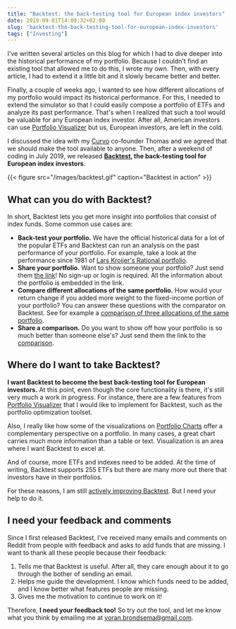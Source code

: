 ```yaml
---
title: "Backtest: the back-testing tool for European index investors"
date: 2019-09-01T14:09:32+02:00
slug: 'backtest-the-back-testing-tool-for-european-index-investors'
tags: ["Investing"]
---
```


I've written several articles on this blog for which I had to dive deeper into
the historical performance of my portfolio. Because I couldn't find an existing
tool that allowed me to do this, I wrote my own. Then, with every article, I
had to extend it a little bit and it slowly became better and better.

Finally, a couple of weeks ago, I wanted to see how different allocations of my
portfolio would impact its historical performance. For this, I needed to extend
the simulator so that I could easily compose a portfolio of ETFs and analyze
its past performance. That's when I realized that such a tool would be valuable
for any European index investor. After all, American investors can use
[Portfolio Visualizer](https://www.portfoliovisualizer.com/) but us, European
investors, are left in the cold.

I discussed the idea with my [Curvo](https://curvo.eu) co-founder Thomas and we
agreed that we should make the tool available to anyone. Then, after a weekend
of coding in July 2019, we released **[Backtest](https://backtest.curvo.eu/),
the back-testing tool for European index investors**.

{{< figure src="/images/backtest.gif" caption="Backtest in action" >}}

## What can you do with Backtest?
In short, Backtest lets you get more insight into portfolios that consist of
index funds. Some common use cases are:

* **Back-test your portfolio.** We have the official historical data for a lot of the popular ETFs and Backtest can run an analysis on the past performance of your portfolio. For example, take a look at the performance since 1981 of [Lars Kroijer's Rational portfolio](https://backtest.curvo.eu/portfolio/NoIgMghgTgzgBAaSgewJYCsCmUDk8BKEALqsgHYQA2cACslEQGbKWlwAUAssgCbbGYAlCAA0wUGACqARgDsADmkBWACzS5ATlEAGAHRKAumPCTtAZgWLFZ6Tv0GHQA).
* **Share your portfolio.** Want to show someone your portfolio? Just send them [the link](https://backtest.curvo.eu/portfolio/NoIgmg9gTghgdgcgM4AIAK0AuAzCAbASwhABphQAZAVQEYAWAZgHYAGGgDnYfdJYDoWATgC6ZEAEkAoixYAhAGJ0ASvIASDGrz71RoKTNl0KAVjCCuWuiLHUWzThxoatHXROlyAKgCklAWTQGYxdhUKA)! No sign-up or login is required. All the information about the portfolio is embedded in the link.
* **Compare different allocations of the same portfolio.** How would your return change if you added more weight to the fixed-income portion of your portfolio? You can answer these questions with the comparator on Backtest. See for example a [comparison of three allocations of the same portfolio](https://backtest.curvo.eu/compare?portfolios=NoIgMghgTgzgBAaSgewJYCsCmUDk8BKEALqsgHYQA2cACslEQGbKWlwAUAggObdSYwYqAG6YAlCAA0wUGACqARgDsADgUBWACwLlATikAGAHQqAutPByDAZlVq11hYaMAmU%2B6A%2CNoIgMghgTgzgBAaSgewJYCsCmUDk8BKEALqsgHYQA2cACslEQGbKWlwAUAwuTNgG7FUfTAEoQAGmCgwAVQCMAdgAccgKwAWOYoCcEgAwA6AEwBdSeBl6AzMpUqrc-QaUnXQA%2CNoIgMghgTgzgBAaSgewJYCsCmUDk8BKEALqsgHYQA2cACslEQGbKWlwAUAssgCbbGYAlCAA0wUGACqARgDsADmkBWACzS5ATlEAGAHRKAumPCTtAZgWLFZ6Tv0GHQA).
* **Share a comparison.** Do you want to show off how your portfolio is so much better than someone else's? Just send them the link to the [comparison](https://backtest.curvo.eu/compare?portfolios=NoIgmg9gTghgdgcgM4AIAK0AuAzCAbASwhABphQAZAVQEYAWAZgHYAGGgDnYfdJYDoWATgC6ZEAEkAoixYAhAGJ0ASvIASDGrz71RoKTNl0KAVjCCuWuiLHUWzThxoatHXROlyAKgCklAWTQGYxdhUKA%2CNoIgMghgTgzgBAaSgewJYCsCmUDk8BKEALqsgHYQA2cACslEQGbKWlwAUAggObdSYwYqAG6YAlCAA0wUGACqARgDsADgUBWACwLlATikAGAHQqAutPByDAZlVq11hYaMAmU%2B6A).

## Where do I want to take Backtest?
**I want Backtest to become the best back-testing tool for European investors.**
At this point, even though the core functionality is there, it's still very much a
work in progress. For instance, there are a few features from [Portfolio Visualizer](https://www.portfoliovisualizer.com/) that I would like to
implement for Backtest, such as the portfolio optimization toolset.

Also, I really like how some of the visualizations on [Portfolio Charts](https://portfoliocharts.com/charts/) offer a complementary perspective on a
portfolio. In many cases, a great chart carries much more information than a
table or text. Visualization is an area where I want Backtest to excel at.

And of course, more ETFs and indexes need to be added. At the time of writing,
Backtest supports 255 ETFs but there are many more out there that investors
have in their portfolios.

For these reasons, I am still [actively improving Backtest](https://backtest.curvo.eu/updates). But I need your help to do it.

## I need your feedback and comments
Since I first released Backtest, I've received many emails and comments on Reddit
from people with feedback and asks to add funds that are missing. I want to
thank all these people because their feedback:

1. Tells me that Backtest is useful. After all, they care enough about it to go
   through the bother of sending an email.
2. Helps me guide the development. I know which funds need to be added, and I
   know better what features people are missing.
3. Gives me the motivation to continue to work on it!

Therefore, **I need your feedback too!** So try out the tool, and let me know
what you think by emailing me at [yoran.brondsema@gmail.com](mailto:yoran.brondsema@gmail.com).
